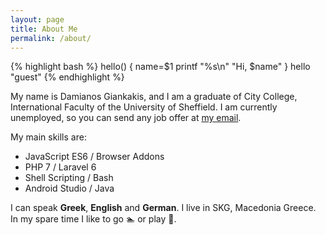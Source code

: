 ```yaml
---
layout: page
title: About Me
permalink: /about/
---
```


{% highlight bash %}
hello() {
    name=$1
    printf "%s\n" "Hi, $name"
}
hello "guest"
{% endhighlight %}


My name is Damianos Giankakis, and I am a graduate of City College, International Faculty of the University of Sheffield. I am currently unemployed, so you can send any job offer at [my email](mailto:damgiankakis@gmail.com).

My main skills are:
* JavaScript ES6 / Browser Addons
* PHP 7 / Laravel 6
* Shell Scripting / Bash
* Android Studio / Java

I can speak **Greek**, **English** and **German**. I live in SKG, Macedonia Greece.<br>
In my spare time I like to go 🏊 or play 🏀.
